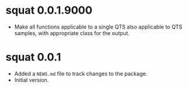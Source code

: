 # squat 0.0.1.9000

* Make all functions applicable to a single QTS also applicable to QTS samples,
with appropriate class for the output.

# squat 0.0.1

* Added a `NEWS.md` file to track changes to the package.
* Initial version.
